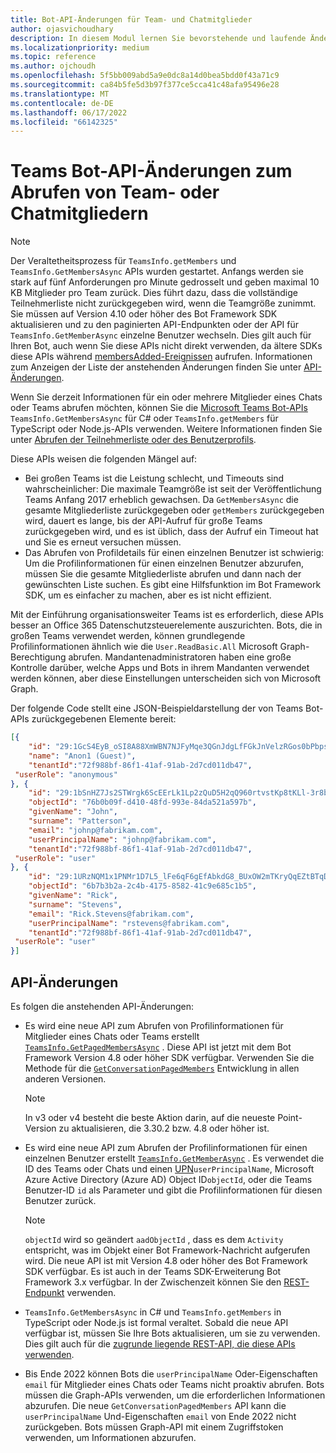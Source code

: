 ```yaml
---
title: Bot-API-Änderungen für Team- und Chatmitglieder
author: ojasvichoudhary
description: In diesem Modul lernen Sie bevorstehende und laufende Änderungen an den Bot-APIs kennen, die zum Abrufen von Mitgliedern von Teams und Chats verwendet werden.
ms.localizationpriority: medium
ms.topic: reference
ms.author: ojchoudh
ms.openlocfilehash: 5f5bb009abd5a9e0dc8a14d0bea5bdd0f43a71c9
ms.sourcegitcommit: ca84b5fe5d3b97f377ce5cca41c48afa95496e28
ms.translationtype: MT
ms.contentlocale: de-DE
ms.lasthandoff: 06/17/2022
ms.locfileid: "66142325"
---
```

# <a name="teams-bot-api-changes-to-fetch-team-or-chat-members"></a>Teams Bot-API-Änderungen zum Abrufen von Team- oder Chatmitgliedern

>[!NOTE]
> Der Veraltetheitsprozess für `TeamsInfo.getMembers` und `TeamsInfo.GetMembersAsync` APIs wurden gestartet. Anfangs werden sie stark auf fünf Anforderungen pro Minute gedrosselt und geben maximal 10 KB Mitglieder pro Team zurück. Dies führt dazu, dass die vollständige Teilnehmerliste nicht zurückgegeben wird, wenn die Teamgröße zunimmt.
> Sie müssen auf Version 4.10 oder höher des Bot Framework SDK aktualisieren und zu den paginierten API-Endpunkten oder der API für `TeamsInfo.GetMemberAsync` einzelne Benutzer wechseln. Dies gilt auch für Ihren Bot, auch wenn Sie diese APIs nicht direkt verwenden, da ältere SDKs diese APIs während [membersAdded-Ereignissen](../bots/how-to/conversations/subscribe-to-conversation-events.md#members-added) aufrufen. Informationen zum Anzeigen der Liste der anstehenden Änderungen finden Sie unter [API-Änderungen](team-chat-member-api-changes.md#api-changes).

Wenn Sie derzeit Informationen für ein oder mehrere Mitglieder eines Chats oder Teams abrufen möchten, können Sie die [Microsoft Teams Bot-APIs](/microsoftteams/platform/bots/how-to/get-teams-context?tabs=dotnet#fetch-the-roster-or-user-profile) `TeamsInfo.GetMembersAsync` für C# oder `TeamsInfo.getMembers` für TypeScript oder Node.js-APIs verwenden. Weitere Informationen finden Sie unter [Abrufen der Teilnehmerliste oder des Benutzerprofils](../bots/how-to/get-teams-context.md#fetch-the-roster-or-user-profile).

Diese APIs weisen die folgenden Mängel auf:

* Bei großen Teams ist die Leistung schlecht, und Timeouts sind wahrscheinlicher: Die maximale Teamgröße ist seit der Veröffentlichung Teams Anfang 2017 erheblich gewachsen. Da `GetMembersAsync` die gesamte Mitgliederliste zurückgegeben oder `getMembers` zurückgegeben wird, dauert es lange, bis der API-Aufruf für große Teams zurückgegeben wird, und es ist üblich, dass der Aufruf ein Timeout hat und Sie es erneut versuchen müssen.
* Das Abrufen von Profildetails für einen einzelnen Benutzer ist schwierig: Um die Profilinformationen für einen einzelnen Benutzer abzurufen, müssen Sie die gesamte Mitgliederliste abrufen und dann nach der gewünschten Liste suchen. Es gibt eine Hilfsfunktion im Bot Framework SDK, um es einfacher zu machen, aber es ist nicht effizient.

Mit der Einführung organisationsweiter Teams ist es erforderlich, diese APIs besser an Office 365 Datenschutzsteuerelemente auszurichten. Bots, die in großen Teams verwendet werden, können grundlegende Profilinformationen ähnlich wie die `User.ReadBasic.All` Microsoft Graph-Berechtigung abrufen. Mandantenadministratoren haben eine große Kontrolle darüber, welche Apps und Bots in ihrem Mandanten verwendet werden können, aber diese Einstellungen unterscheiden sich von Microsoft Graph.

Der folgende Code stellt eine JSON-Beispieldarstellung der von Teams Bot-APIs zurückgegebenen Elemente bereit:

```json
[{
    "id": "29:1GcS4EyB_oSI8A88XmWBN7NJFyMqe3QGnJdgLfFGkJnVelzRGos0bPbpsfJjcbAD22bmKc4GMbrY2g4JDrrA8vM06X1-cHHle4zOE6U4ttcc",
    "name": "Anon1 (Guest)",
    "tenantId":"72f988bf-86f1-41af-91ab-2d7cd011db47",
 "userRole": "anonymous"
}, {
    "id": "29:1bSnHZ7Js2STWrgk6ScEErLk1Lp2zQuD5H2qQ960rtvstKp8tKLl-3r8b6DoW0QxZimuTxk_kupZ1DBMpvIQQUAZL-PNj0EORDvRZXy8kvWk",
    "objectId": "76b0b09f-d410-48fd-993e-84da521a597b",
    "givenName": "John",
    "surname": "Patterson",
    "email": "johnp@fabrikam.com",
    "userPrincipalName": "johnp@fabrikam.com",
    "tenantId":"72f988bf-86f1-41af-91ab-2d7cd011db47",
 "userRole": "user"
}, {
    "id": "29:1URzNQM1x1PNMr1D7L5_lFe6qF6gEfAbkdG8_BUxOW2mTKryQqEZtBTqDt10-MghkzjYDuUj4KG6nvg5lFAyjOLiGJ4jzhb99WrnI7XKriCs",
    "objectId": "6b7b3b2a-2c4b-4175-8582-41c9e685c1b5",
    "givenName": "Rick",
    "surname": "Stevens",
    "email": "Rick.Stevens@fabrikam.com",
    "userPrincipalName": "rstevens@fabrikam.com",
    "tenantId":"72f988bf-86f1-41af-91ab-2d7cd011db47",
 "userRole": "user"
}]
```

## <a name="api-changes"></a>API-Änderungen

Es folgen die anstehenden API-Änderungen:

* Es wird eine neue API zum Abrufen von Profilinformationen für Mitglieder eines Chats oder Teams erstellt [`TeamsInfo.GetPagedMembersAsync`](/microsoftteams/platform/bots/how-to/get-teams-context?tabs=dotnet#fetch-the-roster-or-user-profile) . Diese API ist jetzt mit dem Bot Framework Version 4.8 oder höher SDK verfügbar. Verwenden Sie die Methode für die [`GetConversationPagedMembers`](/dotnet/api/microsoft.bot.connector.conversationsextensions.getconversationpagedmembersasync?view=botbuilder-dotnet-stable&preserve-view=true) Entwicklung in allen anderen Versionen.

    > [!NOTE]
    > In v3 oder v4 besteht die beste Aktion darin, auf die neueste Point-Version zu aktualisieren, die 3.30.2 bzw. 4.8 oder höher ist.

* Es wird eine neue API zum Abrufen der Profilinformationen für einen einzelnen Benutzer erstellt [`TeamsInfo.GetMemberAsync`](/microsoftteams/platform/bots/how-to/get-teams-context?tabs=dotnet#get-single-member-details) . Es verwendet die ID des Teams oder Chats und einen [UPN](/windows/win32/ad/naming-properties#userprincipalname)`userPrincipalName`, Microsoft Azure Active Directory (Azure AD) Object ID`objectId`, oder die Teams Benutzer-ID `id` als Parameter und gibt die Profilinformationen für diesen Benutzer zurück.

    > [!NOTE]
    > `objectId` wird so geändert `aadObjectId` , dass es dem `Activity` entspricht, was im Objekt einer Bot Framework-Nachricht aufgerufen wird. Die neue API ist mit Version 4.8 oder höher des Bot Framework SDK verfügbar. Es ist auch in der Teams SDK-Erweiterung Bot Framework 3.x verfügbar. In der Zwischenzeit können Sie den [REST-Endpunkt](/microsoftteams/platform/bots/how-to/get-teams-context?tabs=json#get-single-member-details) verwenden.

* `TeamsInfo.GetMembersAsync` in C# und `TeamsInfo.getMembers` in TypeScript oder Node.js ist formal veraltet. Sobald die neue API verfügbar ist, müssen Sie Ihre Bots aktualisieren, um sie zu verwenden. Dies gilt auch für die [zugrunde liegende REST-API, die diese APIs verwenden](/microsoftteams/platform/bots/how-to/get-teams-context?tabs=json#tabpanel_CeZOj-G++Q_json).
* Bis Ende 2022 können Bots die `userPrincipalName` Oder-Eigenschaften `email` für Mitglieder eines Chats oder Teams nicht proaktiv abrufen. Bots müssen die Graph-APIs verwenden, um die erforderlichen Informationen abzurufen. Die neue `GetConversationPagedMembers` API kann die `userPrincipalName` Und-Eigenschaften `email` von Ende 2022 nicht zurückgeben. Bots müssen Graph-API mit einem Zugriffstoken verwenden, um Informationen abzurufen. 
